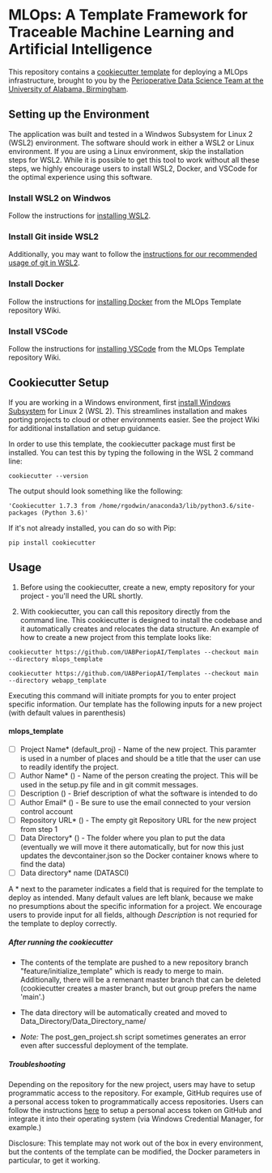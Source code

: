 # MLOps: A Template Framework for Traceable Machine Learning and Artificial Intelligence
This repository contains a [cookiecutter template](https://cookiecutter.readthedocs.io/en/stable/) for deploying a MLOps infrastructure, brought to you by the [Perioperative Data Science Team at the University of Alabama, Birmingham](https://sites.uab.edu/periop-datascience/).

## Setting up the Environment
The application was built and tested in a Windwos Subsystem for Linux 2 (WSL2) environment.  The software should work in either a WSL2 or Linux environment. If you are using a Linux environment, skip the installation steps for WSL2.  While it is possible to get this tool to work without all these steps, we highly encourage users to install WSL2, Docker, and VSCode for the optimal experience using this software.

### Install WSL2 on Windwos
  Follow the instructions for [installing WSL2](https://github.com/UABPeriopAI/Templates/wiki/Setting-up-WSL2).

### Install Git inside WSL2
Additionally, you may want to follow the [instructions for our recommended usage of git in WSL2](https://github.com/UABPeriopAI/Templates/wiki/Recommended-git-Usage-in-WSL2).

### Install Docker
Follow the instructions for [installing Docker](https://github.com/UABPeriopAI/Templates/wiki/Setting-up-Docker) from the MLOps Template repository Wiki.

### Install VSCode
Follow the instructions for [installing VSCode](https://github.com/UABPeriopAI/Templates/wiki/Installing-VSCode) from the MLOps Template repository Wiki.

## Cookiecutter Setup
If you are working in a Windows environment, first [install Windows Subsystem](https://learn.microsoft.com/en-us/windows/wsl/install) for Linux 2 (WSL 2).  This streamlines installation and makes porting projects to cloud or other environments easier.  See the project Wiki for additional installation and setup guidance.

In order to use this template, the cookiecutter package must first be installed. You can test this by typing the following in the WSL 2 command line: 
~~~
cookiecutter --version
~~~ 



The output should look something like the following:
```
'Cookiecutter 1.7.3 from /home/rgodwin/anaconda3/lib/python3.6/site-packages (Python 3.6)'
```

If it's not already installed, you can do so with Pip:
~~~
pip install cookiecutter
~~~

## Usage
1. Before using the cookiecutter, create a new, empty repository for your project - you'll need the URL shortly.


2. With cookiecutter, you can call this repository directly from the command line.  This cookiecutter is designed to install the codebase and it automatically creates and relocates the data structure.   An example of how to create a new project from this template looks like:
~~~
cookiecutter https://github.com/UABPeriopAI/Templates --checkout main --directory mlops_template

cookiecutter https://github.com/UABPeriopAI/Templates --checkout main --directory webapp_template
~~~
Executing this command will initiate prompts for you to enter project specific information.   Our template has the following inputs for a new project (with default values in parenthesis)
#### mlops_template
- [ ] Project Name* (default_proj) - Name of the new project.  This paramter is used in a number of places and should be a title that the user can use to readily identify the project.
- [ ] Author Name* () - Name of the person creating the project.  This will be used in the setup.py file and in git commit messages.
- [ ] Description () - Brief description of what the software is intended to do
- [ ] Author Email* () - Be sure to use the email connected to your version control account
- [ ] Repository URL* () - The empty git Repository URL for the new project from step 1
- [ ] Data Directory* () - The folder where you plan to put the data (eventually we will move it there automatically, but for now this just updates the devcontainer.json so the Docker container knows where to find the data)
- [ ] Data directory* name (DATASCI)

A * next to the parameter indicates a field that is required for the template to deploy as intended. Many default values are left blank, because we make no presumptions about the specific information for a project. We encourage users to provide input for all fields, although *Description* is not requried for the template to deploy correctly. 

##### After running the cookiecutter
+ The contents of the template are pushed to a new repository branch "feature/initialize_template" which is ready to merge to main. Additionally, there will be a remenant master branch that can be deleted (cookiecutter creates a master branch, but out group prefers the name 'main'.)

+ The data directory will be automatically created and moved to Data_Directory/Data_Directory_name/

+ *Note:* The post_gen_project.sh script sometimes generates an error even after successful deployment of the template.  


##### Troubleshooting
Depending on the repository for the new project, users may have to setup programmatic access to the repository.  For example, GitHub requires use of a personal access token to programmatically access repositories.  Users can follow the instructions [here](https://stackoverflow.com/questions/68775869/message-support-for-password-authentication-was-removed)
to setup a personal access token on GitHub and integrate it into their operating system (via Windows Credential Manager, for example.)

Disclosure: This template may not work out of the box in every environment, but the contents of the template can be modified, the Docker parameters in particular, to get it working. 
